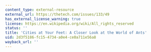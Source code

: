 ```yaml
---
content_type: external-resource
external_url: https://thetech.com/issues/133/49
has_external_license_warning: true
license: https://en.wikipedia.org/wiki/All_rights_reserved
status: ''
title: 'Cities at Your Feet: A Closer Look at the World of Ants'
uid: 2d3f5186-fc15-4734-a0e4-ce0a711e56a8
wayback_url: ''
---
```


